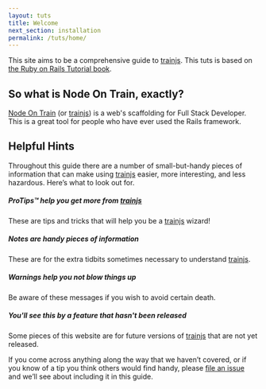 ```yaml
---
layout: tuts
title: Welcome
next_section: installation
permalink: /tuts/home/
---
```


This site aims to be a comprehensive guide to [trainjs](https://nodeontrain.xyz). This tuts is based on
[the Ruby on Rails Tutorial book](http://ruby.railstutorial.org).

## So what is Node On Train, exactly?

<a href="https://nodeontrain.xyz">Node On Train</a> (or [trainjs](https://nodeontrain.xyz)) is a web's scaffolding for Full Stack Developer.
This is a great tool for people who have ever used the Rails framework.

## Helpful Hints

Throughout this guide there are a number of small-but-handy pieces of
information that can make using [trainjs](https://nodeontrain.xyz) easier, more interesting, and less
hazardous. Here’s what to look out for.

<div class="note">
  <h5>ProTips™ help you get more from <a href="https://nodeontrain.xyz">trainjs</a></h5>
  <p>These are tips and tricks that will help you be a <a href="https://nodeontrain.xyz">trainjs</a> wizard!</p>
</div>

<div class="note info">
  <h5>Notes are handy pieces of information</h5>
  <p>These are for the extra tidbits sometimes necessary to understand
	 <a href="https://nodeontrain.xyz">trainjs</a>.</p>
</div>

<div class="note warning">
  <h5>Warnings help you not blow things up</h5>
  <p>Be aware of these messages if you wish to avoid certain death.</p>
</div>

<div class="note unreleased">
  <h5>You'll see this by a feature that hasn't been released</h5>
  <p>Some pieces of this website are for future versions of <a href="https://nodeontrain.xyz">trainjs</a> that
	are not yet released.</p>
</div>

If you come across anything along the way that we haven’t covered, or if you
know of a tip you think others would find handy, please [file an
issue](https://github.com/nodeontrain/trainjs/issues/new) and we’ll see about
including it in this guide.
